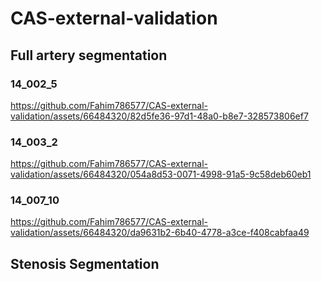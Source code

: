 # CAS-external-validation

## Full artery segmentation

### 14_002_5

https://github.com/Fahim786577/CAS-external-validation/assets/66484320/82d5fe36-97d1-48a0-b8e7-328573806ef7

### 14_003_2

https://github.com/Fahim786577/CAS-external-validation/assets/66484320/054a8d53-0071-4998-91a5-9c58deb60eb1

### 14_007_10

https://github.com/Fahim786577/CAS-external-validation/assets/66484320/da9631b2-6b40-4778-a3ce-f408cabfaa49


## Stenosis Segmentation



